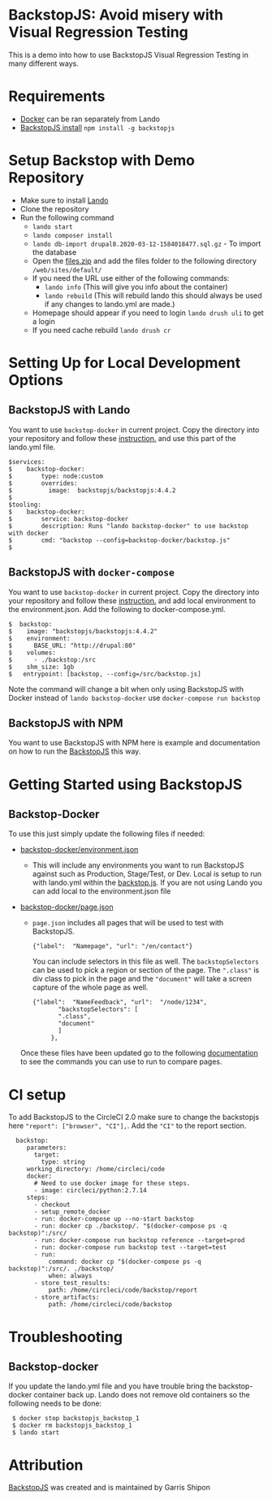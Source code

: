# BackstopJS: Avoid misery with Visual Regression Testing

This is a demo into how to use BackstopJS Visual Regression Testing in many different ways.

# Requirements
  - [Docker](https://docs.lando.dev/basics/installation.html#docker-engine-requirements) can be ran separately from Lando
  - [BackstopJS install](https://github.com/garris/BackstopJS#getting-started)
        `npm install -g backstopjs`


# Setup Backstop with Demo Repository

- Make sure to install [Lando](https://docs.lando.dev/basics/installation.html#system-requirements)
- Clone the repository
- Run the following command
    - `lando start`
    - `lando composer install`
    - `lando db-import drupal8.2020-03-12-1584018477.sql.gz` - To import the database
    - Open the [files.zip](assets/files.zip) and add the files folder to the following directory `/web/sites/default/`
    - If you need the URL use either of the following commands:
        - `lando info` (This will give you info about the container)
        - `lando rebuild` (This will rebuild lando this should always be used if any changes to lando.yml are made.)
    - Homepage should appear if you need to login `lando drush uli` to get a login
    - If you need cache rebuild `lando drush cr`

# Setting Up for Local Development Options

## BackstopJS with Lando

  You want to use `backstop-docker` in current project. Copy the directory into your repository and follow these [instruction.](#Backstop-Docker) and use this part of the lando.yml file.

  ```
$services:
$    backstop-docker:
$        type: node:custom
$        overrides:
$          image:  backstopjs/backstopjs:4.4.2
$
$tooling:
$    backstop-docker:
$        service: backstop-docker
$        description: Runs "lando backstop-docker" to use backstop with docker
$        cmd: "backstop --config=backstop-docker/backstop.js"
$
```

## BackstopJS with `docker-compose`

  You want to use `backstop-docker` in current project. Copy the directory into your repository and follow these [instruction.](#Backstop-Docker) and add local environment to the environment.json. Add the following to docker-compose.yml.

  ```
$  backstop:
$    image: "backstopjs/backstopjs:4.4.2"
$    environment:
$      BASE_URL: "http://drupal:80"
$    volumes:
$      - ./backstop:/src
$    shm_size: 1gb
 $   entrypoint: [backstop, --config=/src/backstop.js]
```

Note the command will change a bit when only using BackstopJS with Docker instead of `lando backstop-docker` use `docker-compose run backstop`

## BackstopJS with NPM

   You want to use BackstopJS with NPM here is example and documentation on how to run the [BackstopJS](web/themes/custom/README.md) this way.

# Getting Started using BackstopJS

## Backstop-Docker
   To use this just simply update the following files if needed:
   - [backstop-docker/environment.json](backstop-docker/environment.json)
     - This will include any environments you want to run BackstopJS against such as Production, Stage/Test, or Dev.
     Local is setup to run with lando.yml within the [backstop.js](backstop-docker/backstop.js). If you are not using Lando you can add local to
     the environment.json file

   - [backstop-docker/page.json](backstop-docker/page.json)
     - `page.json` includes all pages that will be used to test with BackstopJS.

       ```{"label":  "Namepage", "url": "/en/contact"}```

       You can include selectors in this file as well. The `backstopSelectors` can be used to pick a region or section of the page. The `".class"` is div class to pick in the page and the `"document"` will take a screen capture of the whole page as well.
       ```
       {"label":  "NameFeedback", "url":  "/node/1234",
              "backstopSelectors": [
              ".class",
              "document"
              ]
            },
       ```
      Once these files have been updated go to the following [documentation](backstop-docker/README.md) to see the commands you can use to run to compare pages.

# CI setup

   To add BackstopJS to the CircleCI 2.0 make sure to change the backstopjs here `"report": ["browser", "CI"],`. Add the `"CI"` to the report section.
   ```
     backstop:
        parameters:
          target:
            type: string
        working_directory: /home/circleci/code
        docker:
          # Need to use docker image for these steps.
          - image: circleci/python:2.7.14
        steps:
          - checkout
          - setup_remote_docker
          - run: docker-compose up --no-start backstop
          - run: docker cp ./backstop/. "$(docker-compose ps -q backstop)":/src/
          - run: docker-compose run backstop reference --target=prod
          - run: docker-compose run backstop test --target=test
          - run:
              command: docker cp "$(docker-compose ps -q backstop)":/src/. ./backstop/
              when: always
          - store_test_results:
              path: /home/circleci/code/backstop/report
          - store_artifacts:
              path: /home/circleci/code/backstop
   ```

# Troubleshooting

## Backstop-docker
 If you update the lando.yml file and you have trouble bring the backstop-docker container back up. Lando does not remove old containers so the following needs to be done:
   ```
    $ docker stop backstopjs_backstop_1
    $ docker rm backstopjs_backstop_1
    $ lando start
   ```

# Attribution
   [BackstopJS](https://github.com/garris/BackstopJS) was created and is maintained by Garris Shipon


